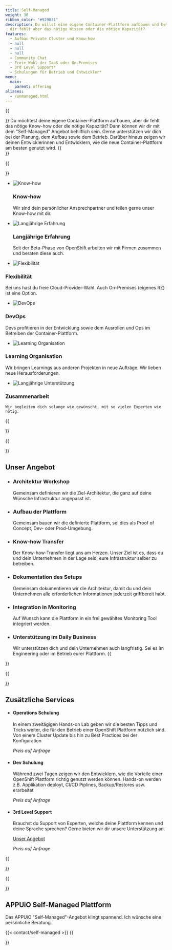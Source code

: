 ```yaml
---
title: Self-Managed
weight: 30
ribbon_color: "#929031"
description: Du willst eine eigene Container-Plattform aufbauen und betreiben,
  dir fehlt aber das nötige Wissen oder die nötige Kapazität?
features:
  - Aufbau Private Cluster und Know-how
  - null
  - null
  - null
  - Community Chat
  - Freie Wahl der IaaS oder On-Premises
  - 3rd Level Support*
  - Schulungen für Betrieb und Entwickler*
menu:
  main:
    parent: offering
aliases:
  - /unmanaged.html
---
```

{{<section class="offering-hero self-managed" header="images/header.svg">}}
Du möchtest deine eigene Container-Plattform aufbauen, aber dir fehlt das nötige Know-how oder die nötige Kapazität? Dann können wir dir mit dem "Self-Managed" Angebot behilflich sein. Gerne unterstützen wir dich bei der Planung, dem Aufbau sowie dem Betrieb. Darüber hinaus zeigen wir deinen Entwicklerinnen und Entwicklern, wie die neue Container-Plattform am besten genutzt wird.
{{</section>}}

{{<section class="darkblue has-cols">}}

* ![Know-how](knowHow_sharing.svg)

  ### Know-how

  Wir sind dein persönlicher Ansprechpartner und teilen gerne unser Know-how mit dir.
* ![Langjährige Erfahrung](experience.svg)

  ### Langjährige Erfahrung

  Seit der Beta-Phase von OpenShift arbeiten wir mit Firmen zusammen und beraten diese auch.
*   ![Flexibilität](freie_wahl.svg)

  ### Flexibilität

  Bei uns hast du freie Cloud-Provider-Wahl. Auch On-Premises (eigenes RZ) ist eine Option.
*   ![DevOps](devOps.svg)

  ### DevOps

  Devs profitieren in der Entwicklung sowie dem Ausrollen und Ops im Betreiben der Container-Plattform.
*   ![Learning Organisation](learning_Organisation.svg)

  ### Learning Organisation

  Wir bringen Learnings aus anderen Projekten in neue Aufträge. Wir lieben neue Herausforderungen.
*   ![Langjährige Unterstützung](longterm_support.svg)

  ### Zusammenarbeit

    Wir begleiten dich solange wie gewünscht, mit so vielen Experten wie nötig.
  {{</section>}}

{{<section class="has-cols col-cyan y-narrow">}}

# Unser Angebot

* ### Architektur Workshop

   Gemeinsam definieren wir die Ziel-Architektur, die ganz auf deine Wünsche Infrastruktur angepasst ist.
* ### Aufbau der Plattform

   Gemeinsam bauen wir die definierte Plattform, sei dies als Proof of Concept, Dev- oder Prod-Umgebung.
* ### Know-how Transfer

  Der Know-how-Transfer liegt uns am Herzen. Unser Ziel ist es, dass du und dein Unternehmen in der Lage seid, eure Infrastruktur selber zu betreiben.
* ### Dokumentation des Setups

  Gemeinsam dokumentieren wir die Architektur, damit du und dein Unternehmen alle erforderlichen Informationen jederzeit griffbereit habt.
* ### Integration in Monitoring

   Auf Wunsch kann die Plattform in ein frei gewähltes Monitoring Tool integriert werden.
* ### Unterstützung im Daily Business

   Wir unterstützen dich und dein Unternehmen auch langfristig. Sei es im Engineering oder im Betrieb eurer Plattform.
  {{</section>}}

{{<section class="cyan has-cols col-white text-left items-center y-narrow">}}

# Zusätzliche Services

* #### Operations Schulung

  In einem zweitägigen Hands-on Lab geben wir die besten Tipps und Tricks weiter, die für den Betrieb einer OpenShift Plattform nützlich sind. Von einem Cluster Update bis hin zu Best Practices bei der Konfiguration

   *Preis auf Anfrage*
* #### Dev Schulung

  Während zwei Tagen zeigen wir den Entwicklern, wie die Vorteile einer OpenShift Plattform richtig genutzt werden können. Hands-on werden z.B. Applikation deployt, CI/CD Piplines, Backup/Restores usw. erarbeitet

   *Preis auf Anfrage*
* #### 3rd Level Support

   Brauchst du Support von Experten, welche deine Plattform kennen und deine Sprache sprechen? Gerne bieten wir dir unsere Unterstützung an.

  [Unser Angebot](/images/uploads/3rd-level-support_digital.pdf)

   *Preis auf Anfrage*

{{</section>}}

{{<section class="darkblue">}}

# APPUiO Self-Managed Plattform

Das APPUiO "Self-Managed"-Angebot klingt spannend. Ich wünsche eine persönliche Beratung.

{{< contact/self-managed >}}
{{</section>}}